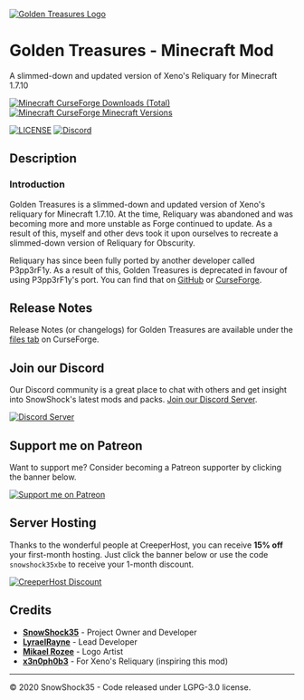 [![Golden Treasures Logo](https://cdn.snowshock35.com/mods/golden-treasures/logo_400.png)](https://curseforge.com/minecraft/mc-mods/golden-treasures)

# Golden Treasures - Minecraft Mod

A slimmed-down and updated version of Xeno's Reliquary for Minecraft 1.7.10

[![Minecraft CurseForge Downloads (Total)](https://cf.way2muchnoise.eu/full_239372_downloads.svg?badge_style=for_the_badge)](https://curseforge.com/minecraft/mc-mods/golden-treasures)
[![Minecraft CurseForge Minecraft Versions](https://cf.way2muchnoise.eu/versions/239372.svg?badge_style=for_the_badge)](https://curseforge.com/minecraft/mc-mods/golden-treasures)

[![LICENSE](https://img.shields.io/github/license/snowshock35/golden-treasures?style=for-the-badge)](https://github.com/snowshock35/golden-treasures/blob/master/LICENSE)
[![Discord](https://img.shields.io/discord/284709326189494282?color=7289da&label=Discord&style=for-the-badge)](https://discord.gg/H4FUqrj)

## Description

### Introduction

Golden Treasures is a slimmed-down and updated version of Xeno's reliquary for Minecraft 1.7.10. At the time, Reliquary was abandoned and was becoming more and more unstable as Forge continued to update. As a result of this, myself and other devs took it upon ourselves to recreate a slimmed-down version of Reliquary for Obscurity.

Reliquary has since been fully ported by another developer called P3pp3rF1y. As a result of this, Golden Treasures is deprecated in favour of using P3pp3rF1y's port. You can find that on [GitHub](https://github.com/P3pp3rF1y/Reliquary) or [CurseForge](https://curseforge.com/minecraft/mc-mods/reliquary-v1-3).

## Release Notes

Release Notes (or changelogs) for Golden Treasures are available under the [files tab](https://curseforge.com/minecraft/mc-mods/golden-treasures/files) on CurseForge.

## Join our Discord

Our Discord community is a great place to chat with others and get insight into SnowShock's latest mods and packs. [Join our Discord Server](https://discord.gg/H4FUqrj).

[![Discord Server](https://cdn.snowshock35.com/misc/discord-logo_wordmark_black_sm.png)](https://discord.gg/H4FUqrj)

## Support me on Patreon

Want to support me? Consider becoming a Patreon supporter by clicking the banner below.

[![Support me on Patreon](https://cdn.snowshock35.com/misc/patreon_wordmark_black_sm.png)](https://patreon.com/snowshock35)

## Server Hosting

Thanks to the wonderful people at CreeperHost, you can receive **15% off** your first-month hosting. Just click the banner below or use the code `snowshock35xbe` to receive your 1-month discount.

[![CreeperHost Discount](https://cdn.snowshock35.com/misc/ch_snowshock35xbe.png)](http://partners.creeper.host/r/snowshock35xbe)

## Credits

- **[SnowShock35](https://linktr.ee/snowshock35)** - Project Owner and Developer
- **[LyraelRayne](https://curseforge.com/members/lyrael_rayne/projects)** - Lead Developer
- **[Mikael Rozee](https://twitter.com/msrcodes)** - Logo Artist
- **[x3n0ph0b3](https://curseforge.com/members/_ForgeUser6954937/projects)** - For Xeno's Reliquary (inspiring this mod)

---

&copy; 2020 SnowShock35 - Code released under LGPG-3.0 license.
